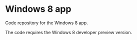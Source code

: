 Windows 8 app
=============

Code repository for the Windows 8 app.

The code requires the Windows 8 developer preview version.